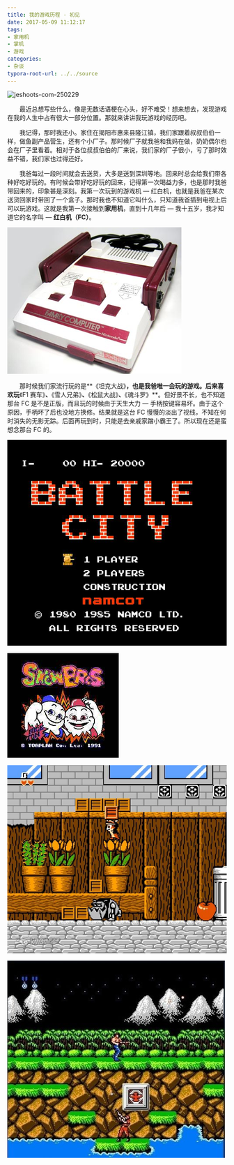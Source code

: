 ```yaml
---
title: 我的游戏历程 - 初见
date: 2017-05-09 11:12:17
tags:
- 家用机
- 掌机
- 游戏
categories:
- 杂谈
typora-root-url: ../../source
---
```


![jeshoots-com-250229](/images/my-game-experience/jeshoots-com-250229.jpg)

<!-- more -->

　　最近总想写些什么，像是无数话语梗在心头，好不难受！想来想去，发现游戏在我的人生中占有很大一部分位置。那就来讲讲我玩游戏的经历吧。

　　我记得，那时我还小。家住在揭阳市惠来县隆江镇，我们家跟着叔叔伯伯一样，做鱼副产品营生，还有个小厂子。那时候厂子就我爸和我妈在做，奶奶偶尔也会在厂子里看着。相对于各位叔叔伯伯的厂来说，我们家的厂子很小，亏了那时效益不错，我们家也过得还好。

　　我爸每过一段时间就会去送货，大多是送到深圳等地。回来时总会给我们带各种好吃好玩的。有时候会带好吃好玩的回来，记得第一次喝益力多，也是那时我爸带回来的，印象甚是深刻。我第一次玩到的游戏机 — 红白机，也就是我爸在某次送货回家时带回了一个盒子。那时我也不知道它叫什么，只知道我爸插到电视上后可以玩游戏。这就是我第一次接触到**家用机**，直到十几年后 — 我十五岁，我才知道它的名字叫 — **红白机（FC）**。

![Famicom](/images/my-game-experience/Famicom.jpg)

　　那时候我们家流行玩的是**《坦克大战》**，也是我爸唯一会玩的游戏。后来喜欢玩**《F1 赛车》**、**《雪人兄弟》**、**《松鼠大战》**、**《魂斗罗》**。但好景不长，也不知道那台 FC 是不是正版，而且玩的时候由于天生大力 — 手柄按键容易坏。由于这个原因，手柄坏了后也没地方换修。结果就是这台 FC 慢慢的淡出了视线，不知在何时消失的无影无踪。后面再玩到时，只能是去亲戚家蹭小霸王了。所以现在还是蛮想念那台 FC 的。

![tank](/images/my-game-experience/tank.jpeg)

![snowman](/images/my-game-experience/snowman.jpeg)

![squirrel](/images/my-game-experience/squirrel.jpeg)

![hdl](/images/my-game-experience/hdl.jpeg)